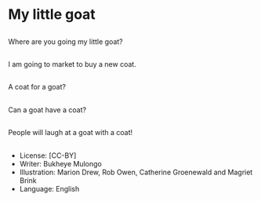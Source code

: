 # My little goat

##
Where are you going my little
goat?

##
I am going to market to buy a new
coat.

##
A coat for a goat?

##
Can a goat have a coat?

##
People will laugh at a
goat with a coat!

##
* License: [CC-BY]
* Writer: Bukheye Mulongo
* Illustration: Marion Drew, Rob Owen, Catherine
Groenewald and Magriet Brink
* Language: English
